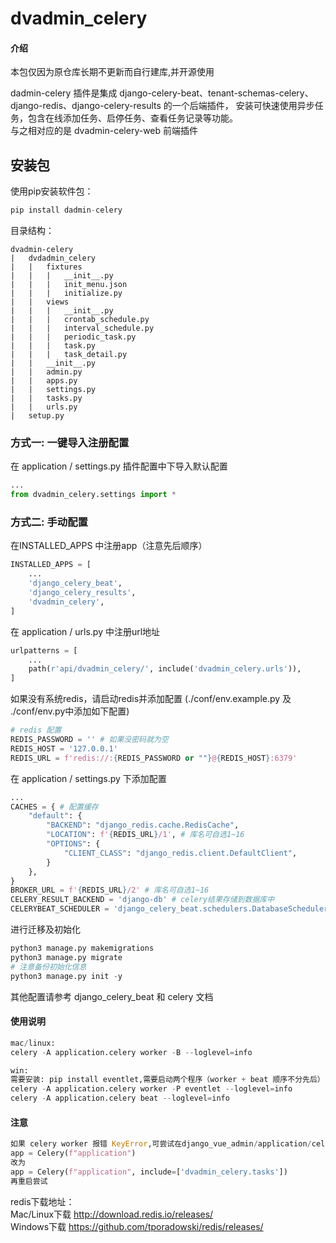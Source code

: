 # dvadmin_celery

#### 介绍
本包仅因为原仓库长期不更新而自行建库,并开源使用

dadmin-celery 插件是集成 django-celery-beat、tenant-schemas-celery、django-redis、django-celery-results 的一个后端插件，
安装可快速使用异步任务，包含在线添加任务、启停任务、查看任务记录等功能。<br>
与之相对应的是 dvadmin-celery-web 前端插件

## 安装包

使用pip安装软件包：

```python
pip install dadmin-celery
```

目录结构：<br>
```
dvadmin-celery
|   dvdadmin_celery
|   |   fixtures
|   |   |   __init__.py
|   |   |   init_menu.json
|   |   |   initialize.py
|   |   views
|   |   |   __init__.py
|   |   |   crontab_schedule.py
|   |   |   interval_schedule.py
|   |   |   periodic_task.py
|   |   |   task.py
|   |   |   task_detail.py
|   |   __init__.py
|   |   admin.py
|   |   apps.py
|   |   settings.py
|   |   tasks.py
|   |   urls.py
|   setup.py
```

### 方式一: 一键导入注册配置
在 application / settings.py 插件配置中下导入默认配置
```python
...
from dvadmin_celery.settings import *
```
### 方式二: 手动配置
在INSTALLED_APPS 中注册app（注意先后顺序）

```python
INSTALLED_APPS = [
    ...
    'django_celery_beat',
    'django_celery_results',
    'dvadmin_celery',
]
```

在 application / urls.py 中注册url地址

```python
urlpatterns = [
    ...
    path(r'api/dvadmin_celery/', include('dvadmin_celery.urls')),
]
```

如果没有系统redis，请启动redis并添加配置 (./conf/env.example.py 及 ./conf/env.py中添加如下配置)

```python
# redis 配置
REDIS_PASSWORD = '' # 如果没密码就为空
REDIS_HOST = '127.0.0.1'
REDIS_URL = f'redis://:{REDIS_PASSWORD or ""}@{REDIS_HOST}:6379'

```

在 application / settings.py 下添加配置

```python
...
CACHES = { # 配置缓存
    "default": {
        "BACKEND": "django_redis.cache.RedisCache",
        "LOCATION": f'{REDIS_URL}/1', # 库名可自选1~16
        "OPTIONS": {
            "CLIENT_CLASS": "django_redis.client.DefaultClient",
        }
    },
}
BROKER_URL = f'{REDIS_URL}/2' # 库名可自选1~16
CELERY_RESULT_BACKEND = 'django-db' # celery结果存储到数据库中
CELERYBEAT_SCHEDULER = 'django_celery_beat.schedulers.DatabaseScheduler'  # Backend数据库
```

进行迁移及初始化
```python
python3 manage.py makemigrations 
python3 manage.py migrate 
# 注意备份初始化信息
python3 manage.py init -y 
```

其他配置请参考 django_celery_beat 和 celery 文档

#### 使用说明

``` python
mac/linux:
celery -A application.celery worker -B --loglevel=info

win:
需要安装: pip install eventlet,需要启动两个程序（worker + beat 顺序不分先后）
celery -A application.celery worker -P eventlet --loglevel=info
celery -A application.celery beat --loglevel=info
```

#### 注意
``` python
如果 celery worker 报错 KeyError,可尝试在django_vue_admin/application/celery.py文件里将
app = Celery(f"application")
改为
app = Celery(f"application", include=['dvadmin_celery.tasks'])
再重启尝试
```
redis下载地址：<br>
Mac/Linux下载 http://download.redis.io/releases/ <br>
Windows下载 https://github.com/tporadowski/redis/releases/ <br>
